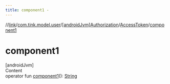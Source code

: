 ```yaml
---
title: component1 -
---
```

//[link](../../../index.md)/[com.tink.model.user](../../index.md)/[[androidJvm]Authorization](../index.md)/[AccessToken](index.md)/[component1](component1.md)



# component1  
[androidJvm]  
Content  
operator fun [component1](component1.md)(): [String](https://kotlinlang.org/api/latest/jvm/stdlib/kotlin/-string/index.html)  




